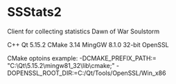 # SSStats2
Client for collecting statistics Dawn of War Soulstorm

C++
Qt 5.15.2
CMake 3.14
MingGW 8.1.0 32-bit
OpenSSL

CMake optoins example:
-DCMAKE_PREFIX_PATH:= "C:\Qt\5.15.2\mingw81_32\lib\cmake;"
-DOPENSSL_ROOT_DIR:=C:/Qt/Tools/OpenSSL/Win_x86